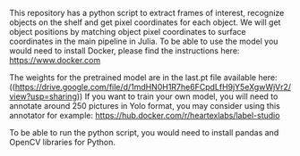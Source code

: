 This repository has a python script to extract frames of interest, recognize objects on the shelf and get pixel coordinates for each object.
We will get object positions by matching object pixel coordinates to surface coordinates in the main pipeline in Julia.
To be able to use the model you would need to install Docker, please find the instructions here:
https://www.docker.com

The weights for the pretrained model are in the last.pt file available here:
((https://drive.google.com/file/d/1mdHN0H1R7he6FCpdLfH9jY5eXgwWjVr2/view?usp=sharing))
If you want to train your own model, you will need to annotate around 250 pictures in Yolo format, you may consider using this annotator for example:
https://hub.docker.com/r/heartexlabs/label-studio

To be able to run the python script, you would need to install pandas and OpenCV libraries for Python.

